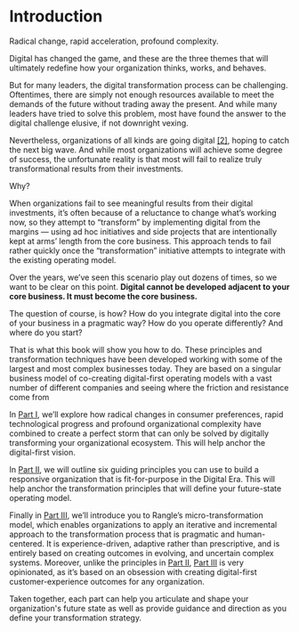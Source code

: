 # Introduction

Radical change, rapid acceleration, profound complexity.

Digital has changed the game, and these are the three themes that will ultimately redefine how your organization thinks, works, and behaves.

But for many leaders, the digital transformation process can be challenging. Oftentimes, there are simply not enough resources available to meet the demands of the future without trading away the present. And while many leaders have tried to solve this problem, most have found the answer to the digital challenge elusive, if not downright vexing.

Nevertheless, organizations of all kinds are going digital [\[2\]](../04-endnotes/endnotes-1.md), hoping to catch the next big wave. And while most organizations will achieve some degree of success, the unfortunate reality is that most will fail to realize truly transformational results from their investments.

Why?

When organizations fail to see meaningful results from their digital investments, it’s often because of a reluctance to change what’s working now, so they attempt to “transform” by implementing digital from the margins — using ad hoc initiatives and side projects that are intentionally kept at arms’ length from the core business. This approach tends to fail rather quickly once the “transformation” initiative attempts to integrate with the existing operating model.

Over the years, we’ve seen this scenario play out dozens of times, so we want to be clear on this point. **Digital cannot be developed adjacent to your core business. It must become the core business.**

The question of course, is how? How do you integrate digital into the core of your business in a pragmatic way? How do you operate differently? And where do you start?

That is what this book will show you how to do. These principles and transformation techniques have been developed working with some of the largest and most complex businesses today. They are based on a singular business model of co-creating digital-first operating models with a vast number of different companies and seeing where the friction and resistance come from

In [Part I](part-one-introduction.md), we’ll explore how radical changes in consumer preferences, rapid technological progress and profound organizational complexity have combined to create a perfect storm that can only be solved by digitally transforming your organizational ecosystem. This will help anchor the digital-first vision.

In [Part II](../02-the-better-way/part-two-introduction.md), we will outline six guiding principles you can use to build a responsive organization that is fit-for-purpose in the Digital Era. This will help anchor the transformation principles that will define your future-state operating model.

Finally in [Part III](../03-micro-transformation/introduction.md), we’ll introduce you to Rangle’s micro-transformation model, which enables organizations to apply an iterative and incremental approach to the transformation process that is pragmatic and human-centered. It is experience-driven, adaptive rather than prescriptive, and is entirely based on creating outcomes in evolving, and uncertain complex systems. Moreover, unlike the principles in [Part II](../02-the-better-way/part-two-introduction.md), [Part III](../03-micro-transformation/introduction.md) is very opinionated, as it’s based on an obsession with creating digital-first customer-experience outcomes for any organization.

Taken together, each part can help you articulate and shape your organization's future state as well as provide guidance and direction as you define your transformation strategy.

